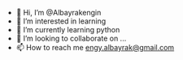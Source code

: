 - 👋 Hi, I’m @Albayrakengin
- 👀 I’m interested in learning
- 🌱 I’m currently learning python
- 💞️ I’m looking to collaborate on ...
- 📫 How to reach me engy.albayrak@gmail.com

<!---
Albayrakengin/Albayrakengin is a ✨ special ✨ repository because its `README.md` (this file) appears on your GitHub profile.
You can click the Preview link to take a look at your changes.
--->
